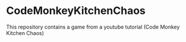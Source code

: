 # CodeMonkeyKitchenChaos
This repository contains a game from a youtube tutorial (Code Monkey Kitchen Chaos)
